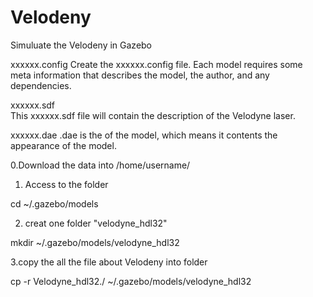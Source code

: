 # Velodeny

Simuluate the Velodeny in Gazebo

xxxxxx.config 
Create the xxxxxx.config file. Each model requires some meta information that describes the model, the author, and any dependencies.

xxxxxx.sdf  
This xxxxxx.sdf file will contain the description of the Velodyne laser.

xxxxxx.dae   .dae is the <mesh> of the model, which means it contents the appearance of the model.
    
0.Download the data into /home/username/

1. Access to the folder 

cd ~/.gazebo/models

2. creat one folder "velodyne_hdl32"

mkdir ~/.gazebo/models/velodyne_hdl32

3.copy the all the file about Velodeny into folder 

cp -r Velodyne_hdl32./ ~/.gazebo/models/velodyne_hdl32
